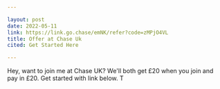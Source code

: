 ```yaml
---

layout: post
date: 2022-05-11
link: https://link.go.chase/emNK/refer?code=zMPjO4VL
title: Offer at Chase Uk
cited: Get Started Here

---
```


Hey, want to join me at Chase UK? We'll both get £20 when you join and pay in £20. Get started with link below. T